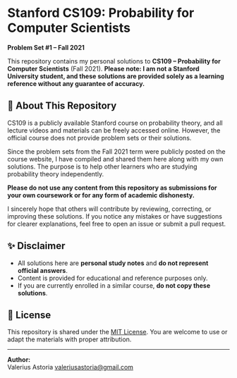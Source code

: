 # Stanford CS109: Probability for Computer Scientists

**Problem Set #1 – Fall 2021**

This repository contains my personal solutions to **CS109 – Probability for Computer Scientists** (Fall 2021). **Please note: I am not a Stanford University student, and these solutions are provided solely as a learning reference without any guarantee of accuracy.**

## 📘 About This Repository

CS109 is a publicly available Stanford course on probability theory, and all lecture videos and materials can be freely accessed online. However, the official course does not provide problem sets or their solutions.

Since the problem sets from the Fall 2021 term were publicly posted on the course website, I have compiled and shared them here along with my own solutions. The purpose is to help other learners who are studying probability theory independently.

**Please do not use any content from this repository as submissions for your own coursework or for any form of academic dishonesty.**

I sincerely hope that others will contribute by reviewing, correcting, or improving these solutions. If you notice any mistakes or have suggestions for clearer explanations, feel free to open an issue or submit a pull request.

## ✨ Disclaimer

- All solutions here are **personal study notes** and **do not represent official answers**.
- Content is provided for educational and reference purposes only.
- If you are currently enrolled in a similar course, **do not copy these solutions**.

## 📜 License

This repository is shared under the [MIT License](LICENSE). You are welcome to use or adapt the materials with proper attribution.

---

**Author:**  
 Valerius Astoria
 valeriusastoria@gmail.com
